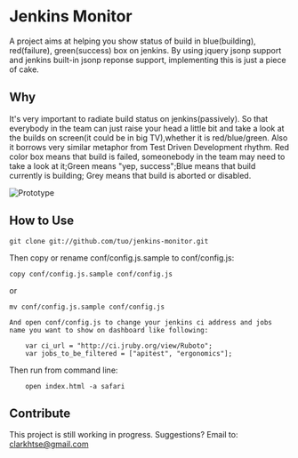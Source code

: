 Jenkins Monitor
=============

A project aims at helping you show status of build in blue(building), red(failure), green(success) box on jenkins.
By using jquery jsonp support and jenkins built-in jsonp reponse support, implementing this is just a piece of cake.

Why
-------

It's very important to radiate build status on jenkins(passively). So that everybody in the team can just raise your head
a little bit and take a look at the builds on screen(it could be in big TV),whether it is red/blue/green. Also it borrows very similar metaphor from Test Driven Development rhythm. Red color box means that build is failed, someonebody in the team may need to take a look at it;Green means "yep, success";Blue means that build currently is building; Grey means that build is aborted or disabled.

![Prototype](http://farm7.static.flickr.com/6037/6328931162_042f2c1d09_z.jpg "Optional title")

How to Use
-----------

    git clone git://github.com/tuo/jenkins-monitor.git


  Then copy or rename conf/config.js.sample to conf/config.js:
  
    copy conf/config.js.sample conf/config.js
    
  or
    
    mv conf/config.js.sample conf/config.js
	
	And open conf/config.js to change your jenkins ci address and jobs name you want to show on dashboard like following:
	
		var ci_url = "http://ci.jruby.org/view/Ruboto";
		var jobs_to_be_filtered = ["apitest", "ergonomics"];


  Then run from command line: 

		open index.html -a safari
		

Contribute
------------
This project is still working in progress.
Suggestions? Email to: clarkhtse@gmail.com

